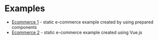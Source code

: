 # Examples
  - [Ecommerce 1](https://github.com/apicart/examples/tree/master/Ecommerce-1) - static e-commerce example created by using prepared components
  - [Ecommerce 2](https://github.com/apicart/examples/tree/master/Ecommerce-2) - static e-commerce example created using Vue.js
  
  
